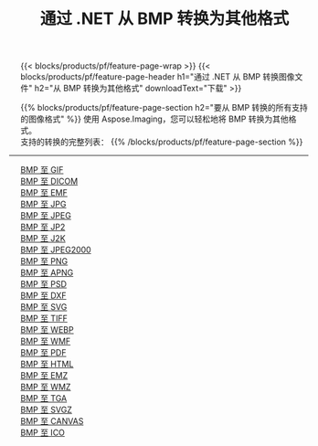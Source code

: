 ﻿---
title: 通过 .NET 从 BMP 转换为其他格式 
weight: 3920
url: /zh-hans/net/conversion/from/bmp 
lang: zh-hans
langdirlevel: 2
locales: zh-hans,ja,it,ru,de,es,fr,nl,id,lt,pl,pt,vi,tr,ko,zh-hant,ar,hi,th,sv,cs,uk,he
description: 使用 Aspose.Imaging，您可以轻松地将 BMP 转换为其他格式
---

{{< blocks/products/pf/feature-page-wrap >}}
{{< blocks/products/pf/feature-page-header h1="通过 .NET 从 BMP 转换图像文件" h2="从 BMP 转换为其他格式" downloadText="下载" >}}


{{% blocks/products/pf/feature-page-section  h2="要从 BMP 转换的所有支持的图像格式" %}}
使用 Aspose.Imaging，您可以轻松地将 BMP 转换为其他格式。
<br/>
支持的转换的完整列表：
{{% /blocks/products/pf/feature-page-section %}}
<div class="container-fluid productfamilypage bg-gray">
    <div class="convertypes bg-gray agp-content section">
        <div class="container">
		<hr style="margin-left:-20px;"/>
		<div class="row other-converters">
		    <div class='col-md-2 other-converter remove-lp remove-rp'><a href="/imaging/zh-hans/net/conversion/bmp-to-gif" >BMP 至 GIF</a></div><div class='col-md-2 other-converter remove-lp remove-rp'><a href="/imaging/zh-hans/net/conversion/bmp-to-dicom" >BMP 至 DICOM</a></div><div class='col-md-2 other-converter remove-lp remove-rp'><a href="/imaging/zh-hans/net/conversion/bmp-to-emf" >BMP 至 EMF</a></div><div class='col-md-2 other-converter remove-lp remove-rp'><a href="/imaging/zh-hans/net/conversion/bmp-to-jpg" >BMP 至 JPG</a></div><div class='col-md-2 other-converter remove-lp remove-rp'><a href="/imaging/zh-hans/net/conversion/bmp-to-jpeg" >BMP 至 JPEG</a></div><div class='col-md-2 other-converter remove-lp remove-rp'><a href="/imaging/zh-hans/net/conversion/bmp-to-jp2" >BMP 至 JP2</a></div><div class='col-md-2 other-converter remove-lp remove-rp'><a href="/imaging/zh-hans/net/conversion/bmp-to-j2k" >BMP 至 J2K</a></div><div class='col-md-2 other-converter remove-lp remove-rp'><a href="/imaging/zh-hans/net/conversion/bmp-to-jpeg2000" >BMP 至 JPEG2000</a></div><div class='col-md-2 other-converter remove-lp remove-rp'><a href="/imaging/zh-hans/net/conversion/bmp-to-png" >BMP 至 PNG</a></div><div class='col-md-2 other-converter remove-lp remove-rp'><a href="/imaging/zh-hans/net/conversion/bmp-to-apng" >BMP 至 APNG</a></div><div class='col-md-2 other-converter remove-lp remove-rp'><a href="/imaging/zh-hans/net/conversion/bmp-to-psd" >BMP 至 PSD</a></div><div class='col-md-2 other-converter remove-lp remove-rp'><a href="/imaging/zh-hans/net/conversion/bmp-to-dxf" >BMP 至 DXF</a></div><div class='col-md-2 other-converter remove-lp remove-rp'><a href="/imaging/zh-hans/net/conversion/bmp-to-svg" >BMP 至 SVG</a></div><div class='col-md-2 other-converter remove-lp remove-rp'><a href="/imaging/zh-hans/net/conversion/bmp-to-tiff" >BMP 至 TIFF</a></div><div class='col-md-2 other-converter remove-lp remove-rp'><a href="/imaging/zh-hans/net/conversion/bmp-to-webp" >BMP 至 WEBP</a></div><div class='col-md-2 other-converter remove-lp remove-rp'><a href="/imaging/zh-hans/net/conversion/bmp-to-wmf" >BMP 至 WMF</a></div><div class='col-md-2 other-converter remove-lp remove-rp'><a href="/imaging/zh-hans/net/conversion/bmp-to-pdf" >BMP 至 PDF</a></div><div class='col-md-2 other-converter remove-lp remove-rp'><a href="/imaging/zh-hans/net/conversion/bmp-to-html" >BMP 至 HTML</a></div><div class='col-md-2 other-converter remove-lp remove-rp'><a href="/imaging/zh-hans/net/conversion/bmp-to-emz" >BMP 至 EMZ</a></div><div class='col-md-2 other-converter remove-lp remove-rp'><a href="/imaging/zh-hans/net/conversion/bmp-to-wmz" >BMP 至 WMZ</a></div><div class='col-md-2 other-converter remove-lp remove-rp'><a href="/imaging/zh-hans/net/conversion/bmp-to-tga" >BMP 至 TGA</a></div><div class='col-md-2 other-converter remove-lp remove-rp'><a href="/imaging/zh-hans/net/conversion/bmp-to-svgz" >BMP 至 SVGZ</a></div><div class='col-md-2 other-converter remove-lp remove-rp'><a href="/imaging/zh-hans/net/conversion/bmp-to-canvas" >BMP 至 CANVAS</a></div><div class='col-md-2 other-converter remove-lp remove-rp'><a href="/imaging/zh-hans/net/conversion/bmp-to-ico" >BMP 至 ICO</a></div>
                </div>
        </div>
    </div>
</div>
<br/>

